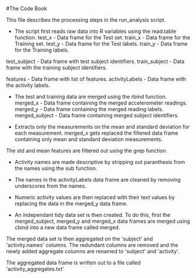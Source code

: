 #The Code Book

This file describes the processing steps in the run_analysis script.

* The script first reads raw data into R variables using the read.table function. 
test_x - Data frame for the Test set.
train_x - Data frame for the Training set.
test_y - Data frame for the Test labels. 
train_y - Data frame for the Training labels. 

test_subject - Data frame with test subject identifiers. 
train_subject - Data frame with the training subject identifiers. 

features - Data frame with list of features. 
activityLabels - Data frame with the activity labels.

* The test and training data are merged using the rbind function.
merged_x - Data frame containing the merged accelerometer readings. 
merged_y - Data frame containing the merged reading labels. 
merged_subject - Data frame containing merged subject identifiers. 

* Extracts only the measurements on the mean and standard deviation for each measurement. 
merged_x gets replaced the filtered data frame containing only mean and standard deviation measurements. 

The std and mean features are filtered out using the grep function. 

* Activity names are made descriptive by stripping out paranthesis from the names using the sub function. 

* The names in the activityLabels data frame are cleaned by removing underscores from the names. 

* Numeric activity values are then replaced with their text values by replacing the data in the merged_y data frame. 

* An independant tidy data set is then created. 
To do this, first the merged_subject, merged_y and merged_x data frames are merged using cbind into a new data frame called merged. 

The merged data set is then aggregated on the 'subject' and 'activity.names' columns. The redundant columns are removed and the newly added aggregate columns are renamed to 'subject' and 'activity'. 

The aggregated data frame is written out to a file called 'activity_aggregates.txt'

 
